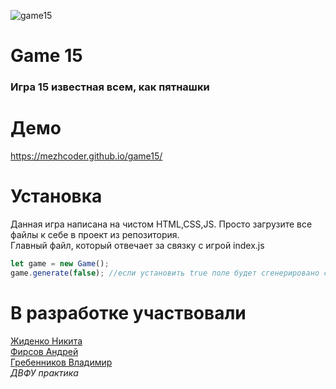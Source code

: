 ![game15](https://user-images.githubusercontent.com/49750349/126107230-70f569e7-9536-4768-90cc-28af9df3cea5.jpg)

# Game 15
<h3>
Игра 15 известная всем, как пятнашки
</h3>

# Демо
https://mezhcoder.github.io/game15/

# Установка
Данная игра написана на чистом HTML,CSS,JS. Просто загрузите все файлы к себе в проект из репозитория.
</br>
Главный файл, который отвечает за связку с игрой index.js
```js
let game = new Game();
game.generate(false); //если установить true поле будет сгенерировано случайно
```
# В разработке участвовали</br>
<a href="https://vk.com/zhcoder">Жиденко Никита</a></br>
<a href="https://vk.com/ne_pal1">Фирсов Андрей</a></br>
<a href="https://vk.com/id612386666">Гребенников Владимир</a></br>
<i>ДВФУ практика</i>
